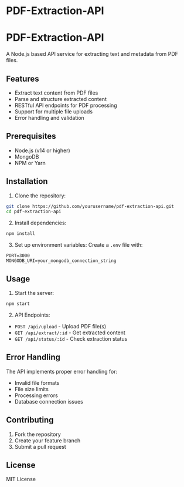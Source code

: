 # PDF-Extraction-API
# PDF-Extraction-API

A Node.js based API service for extracting text and metadata from PDF files.

## Features

- Extract text content from PDF files
- Parse and structure extracted content
- RESTful API endpoints for PDF processing
- Support for multiple file uploads
- Error handling and validation

## Prerequisites

- Node.js (v14 or higher)
- MongoDB
- NPM or Yarn

## Installation

1. Clone the repository:
```bash
git clone https://github.com/yourusername/pdf-extraction-api.git
cd pdf-extraction-api
```

2. Install dependencies:
```bash
npm install
```

3. Set up environment variables:
Create a `.env` file with:
```
PORT=3000
MONGODB_URI=your_mongodb_connection_string
```

## Usage

1. Start the server:
```bash
npm start
```

2. API Endpoints:

- `POST /api/upload` - Upload PDF file(s)
- `GET /api/extract/:id` - Get extracted content
- `GET /api/status/:id` - Check extraction status

## Error Handling

The API implements proper error handling for:
- Invalid file formats
- File size limits
- Processing errors
- Database connection issues

## Contributing

1. Fork the repository
2. Create your feature branch
3. Submit a pull request

## License

MIT License
